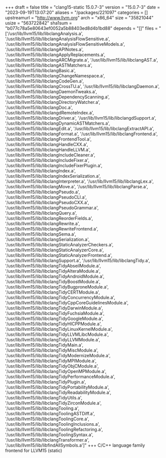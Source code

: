 +++
draft = false
title = "clang15-static 15.0.7-3"
version = "15.0.7-3"
date = "2023-09-19T13:07:20"
aliases = "/packages/221097"
categories = []
upstreamurl = "http://www.llvm.org"
arch = "x86_64"
size = "35821044"
usize = "563722842"
sha1sum = "b077c78a5e80643ef0052a5b88403ed8d4b1bd88"
depends = "[]"
files = "['/usr/lib/llvm15/lib/libclangAnalysis.a', '/usr/lib/llvm15/lib/libclangAnalysisFlowSensitive.a', '/usr/lib/llvm15/lib/libclangAnalysisFlowSensitiveModels.a', '/usr/lib/llvm15/lib/libclangAPINotes.a', '/usr/lib/llvm15/lib/libclangApplyReplacements.a', '/usr/lib/llvm15/lib/libclangARCMigrate.a', '/usr/lib/llvm15/lib/libclangAST.a', '/usr/lib/llvm15/lib/libclangASTMatchers.a', '/usr/lib/llvm15/lib/libclangBasic.a', '/usr/lib/llvm15/lib/libclangChangeNamespace.a', '/usr/lib/llvm15/lib/libclangCodeGen.a', '/usr/lib/llvm15/lib/libclangCrossTU.a', '/usr/lib/llvm15/lib/libclangDaemon.a', '/usr/lib/llvm15/lib/libclangDaemonTweaks.a', '/usr/lib/llvm15/lib/libclangDependencyScanning.a', '/usr/lib/llvm15/lib/libclangDirectoryWatcher.a', '/usr/lib/llvm15/lib/libclangDoc.a', '/usr/lib/llvm15/lib/libclangdRemoteIndex.a', '/usr/lib/llvm15/lib/libclangDriver.a', '/usr/lib/llvm15/lib/libclangdSupport.a', '/usr/lib/llvm15/lib/libclangDynamicASTMatchers.a', '/usr/lib/llvm15/lib/libclangEdit.a', '/usr/lib/llvm15/lib/libclangExtractAPI.a', '/usr/lib/llvm15/lib/libclangFormat.a', '/usr/lib/llvm15/lib/libclangFrontend.a', '/usr/lib/llvm15/lib/libclangFrontendTool.a', '/usr/lib/llvm15/lib/libclangHandleCXX.a', '/usr/lib/llvm15/lib/libclangHandleLLVM.a', '/usr/lib/llvm15/lib/libclangIncludeCleaner.a', '/usr/lib/llvm15/lib/libclangIncludeFixer.a', '/usr/lib/llvm15/lib/libclangIncludeFixerPlugin.a', '/usr/lib/llvm15/lib/libclangIndex.a', '/usr/lib/llvm15/lib/libclangIndexSerialization.a', '/usr/lib/llvm15/lib/libclangInterpreter.a', '/usr/lib/llvm15/lib/libclangLex.a', '/usr/lib/llvm15/lib/libclangMove.a', '/usr/lib/llvm15/lib/libclangParse.a', '/usr/lib/llvm15/lib/libclangPseudo.a', '/usr/lib/llvm15/lib/libclangPseudoCLI.a', '/usr/lib/llvm15/lib/libclangPseudoCXX.a', '/usr/lib/llvm15/lib/libclangPseudoGrammar.a', '/usr/lib/llvm15/lib/libclangQuery.a', '/usr/lib/llvm15/lib/libclangReorderFields.a', '/usr/lib/llvm15/lib/libclangRewrite.a', '/usr/lib/llvm15/lib/libclangRewriteFrontend.a', '/usr/lib/llvm15/lib/libclangSema.a', '/usr/lib/llvm15/lib/libclangSerialization.a', '/usr/lib/llvm15/lib/libclangStaticAnalyzerCheckers.a', '/usr/lib/llvm15/lib/libclangStaticAnalyzerCore.a', '/usr/lib/llvm15/lib/libclangStaticAnalyzerFrontend.a', '/usr/lib/llvm15/lib/libclangSupport.a', '/usr/lib/llvm15/lib/libclangTidy.a', '/usr/lib/llvm15/lib/libclangTidyAbseilModule.a', '/usr/lib/llvm15/lib/libclangTidyAlteraModule.a', '/usr/lib/llvm15/lib/libclangTidyAndroidModule.a', '/usr/lib/llvm15/lib/libclangTidyBoostModule.a', '/usr/lib/llvm15/lib/libclangTidyBugproneModule.a', '/usr/lib/llvm15/lib/libclangTidyCERTModule.a', '/usr/lib/llvm15/lib/libclangTidyConcurrencyModule.a', '/usr/lib/llvm15/lib/libclangTidyCppCoreGuidelinesModule.a', '/usr/lib/llvm15/lib/libclangTidyDarwinModule.a', '/usr/lib/llvm15/lib/libclangTidyFuchsiaModule.a', '/usr/lib/llvm15/lib/libclangTidyGoogleModule.a', '/usr/lib/llvm15/lib/libclangTidyHICPPModule.a', '/usr/lib/llvm15/lib/libclangTidyLinuxKernelModule.a', '/usr/lib/llvm15/lib/libclangTidyLLVMLibcModule.a', '/usr/lib/llvm15/lib/libclangTidyLLVMModule.a', '/usr/lib/llvm15/lib/libclangTidyMain.a', '/usr/lib/llvm15/lib/libclangTidyMiscModule.a', '/usr/lib/llvm15/lib/libclangTidyModernizeModule.a', '/usr/lib/llvm15/lib/libclangTidyMPIModule.a', '/usr/lib/llvm15/lib/libclangTidyObjCModule.a', '/usr/lib/llvm15/lib/libclangTidyOpenMPModule.a', '/usr/lib/llvm15/lib/libclangTidyPerformanceModule.a', '/usr/lib/llvm15/lib/libclangTidyPlugin.a', '/usr/lib/llvm15/lib/libclangTidyPortabilityModule.a', '/usr/lib/llvm15/lib/libclangTidyReadabilityModule.a', '/usr/lib/llvm15/lib/libclangTidyUtils.a', '/usr/lib/llvm15/lib/libclangTidyZirconModule.a', '/usr/lib/llvm15/lib/libclangTooling.a', '/usr/lib/llvm15/lib/libclangToolingASTDiff.a', '/usr/lib/llvm15/lib/libclangToolingCore.a', '/usr/lib/llvm15/lib/libclangToolingInclusions.a', '/usr/lib/llvm15/lib/libclangToolingRefactoring.a', '/usr/lib/llvm15/lib/libclangToolingSyntax.a', '/usr/lib/llvm15/lib/libclangTransformer.a', '/usr/lib/llvm15/lib/libfindAllSymbols.a']"
+++
C/C++ language family frontend for LLVM15 (static)